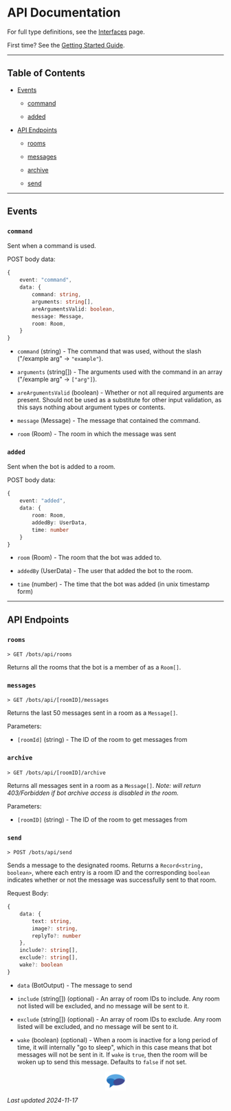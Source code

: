 # API Documentation

<title>API Documentation - Bots - Backup Google Chat</title>

For full type definitions, see the [Interfaces](/bots/docs/interfaces.md.html) page.

First time? See the [Getting Started Guide](/bots/docs/getting-started.md.html).

<hr>

## Table of Contents

- [Events](#events)

  - [command](#command)

  - [added](#added)

- [API Endpoints](#api-endpoints)

  - [rooms](#rooms)

  - [messages](#messages)

  - [archive](#archive)

  - [send](#send)

<hr>

## Events

### `command`

Sent when a command is used.

POST body data:

```ts
{
    event: "command",
    data: {
        command: string,
        arguments: string[],
        areArgumentsValid: boolean,
        message: Message,
        room: Room,
    }
}
```

- `command` (string) - The command that was used, without the slash ("/example arg" -> `"example"`).

- `arguments` (string[]) - The arguments used with the command in an array ("/example arg" -> `["arg"]`).

- `areArgumentsValid` (boolean) - Whether or not all required arguments are present. Should not be used as a substitute for other input validation, as this says nothing about argument types or contents.

- `message` (Message) - The message that contained the command.

- `room` (Room) - The room in which the message was sent

### `added`

Sent when the bot is added to a room.

POST body data:

```ts
{
    event: "added",
    data: {
        room: Room,
        addedBy: UserData,
        time: number
    }
}
```

- `room` (Room) - The room that the bot was added to.

- `addedBy` (UserData) - The user that added the bot to the room.

- `time` (number) - The time that the bot was added (in unix timestamp form)

<hr>

## API Endpoints

### `rooms`

```none
> GET /bots/api/rooms
```

Returns all the rooms that the bot is a member of as a `Room[]`.

### `messages`

```none
> GET /bots/api/[roomID]/messages
```

Returns the last 50 messages sent in a room as a `Message[]`.

Parameters:

- `[roomId]` (string) - The ID of the room to get messages from

### `archive`

```none
> GET /bots/api/[roomID]/archive
```

Returns all messages sent in a room as a `Message[]`. _Note: will return 403/Forbidden if bot archive access is disabled in the room._

Parameters:

- `[roomID]` (string) - The ID of the room to get messages from

### `send`

```none
> POST /bots/api/send
```

Sends a message to the designated rooms. Returns a `Record<string, boolean>`, where each entry is a room ID and the corresponding `boolean` indicates whether or not the message was successfully sent to that room.

Request Body:

```ts
{
    data: {
        text: string,
        image?: string,
        replyTo?: number
    },
    include?: string[],
    exclude?: string[],
    wake?: boolean
}
```

- `data` (BotOutput) - The message to send

- `include` (string[]) (optional) - An array of room IDs to include. Any room not listed will be excluded, and no message will be sent to it.

- `exclude` (string[]) (optional) - An array of room IDs to exclude. Any room listed will be excluded, and no message will be sent to it.

- `wake` (boolean) (optional) - When a room is inactive for a long period of time, it will internally "go to sleep", which in this case means that bot messages will not be sent in it. If `wake` is `true`, then the room will be woken up to send this message. Defaults to `false` if not set.

[<img src="/public/logo.svg" alt="Backup Google Chat Logo" style="width:10%;display:block;margin-inline:auto;">](/)

<em class="last">Last updated 2024-11-17</em>
